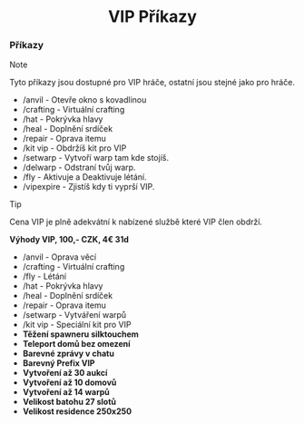 <div align=center>

# VIP Příkazy
</div>

### Příkazy
> [!NOTE]
> Tyto příkazy jsou dostupné pro VIP hráče, ostatní jsou stejné jako pro hráče.

- /anvil - Otevře okno s kovadlinou
- /crafting - Virtuální crafting
- /hat - Pokrývka hlavy
- /heal - Doplnění srdíček
- /repair - Oprava itemu
- /kit vip - Obdržíš kit pro VIP
- /setwarp <warp> - Vytvoří warp tam kde stojíš.
- /delwarp <warp> - Odstraní tvůj warp.
- /fly - Aktivuje a Deaktivuje létání.
- /vipexpire - Zjistíš kdy ti vyprší VIP.

> [!TIP]
> Cena VIP je plně adekvátní k nabízené službě které VIP člen obdrží.

**Výhody VIP, 100,- CZK, 4€ 31d**
- /anvil - Oprava věcí
- /crafting - Virtuální crafting
- /fly - Létání
- /hat - Pokrývka hlavy
- /heal - Doplnění srdíček
- /repair - Oprava itemu
- /setwarp - Vytváření warpů
- /kit vip - Speciální kit pro VIP
- **Těžení spawneru silktouchem**
- **Teleport domů bez omezení**
- **Barevné zprávy v chatu**
- **Barevný Prefix VIP**
- **Vytvoření až 30 aukcí**
- **Vytvoření až 10 domovů**
- **Vytvoření až 14 warpů**
- **Velikost batohu 27 slotů**
- **Velikost residence 250x250**